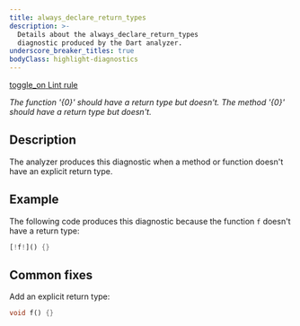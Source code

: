 ```yaml
---
title: always_declare_return_types
description: >-
  Details about the always_declare_return_types
  diagnostic produced by the Dart analyzer.
underscore_breaker_titles: true
bodyClass: highlight-diagnostics
---
```


<div class="tags">
  <a class="tag-label"
      href="/tools/linter-rules/always_declare_return_types"
      title="Learn about the lint rule that enables this diagnostic."
      aria-label="Learn about the lint rule that enables this diagnostic."
      target="_blank">
    <span class="material-symbols" aria-hidden="true">toggle_on</span>
    <span>Lint rule</span>
  </a>
</div>

_The function '{0}' should have a return type but doesn't._
_The method '{0}' should have a return type but doesn't._

## Description

The analyzer produces this diagnostic when a method or function doesn't
have an explicit return type.

## Example

The following code produces this diagnostic because the function `f`
doesn't have a return type:

```dart
[!f!]() {}
```

## Common fixes

Add an explicit return type:

```dart
void f() {}
```
